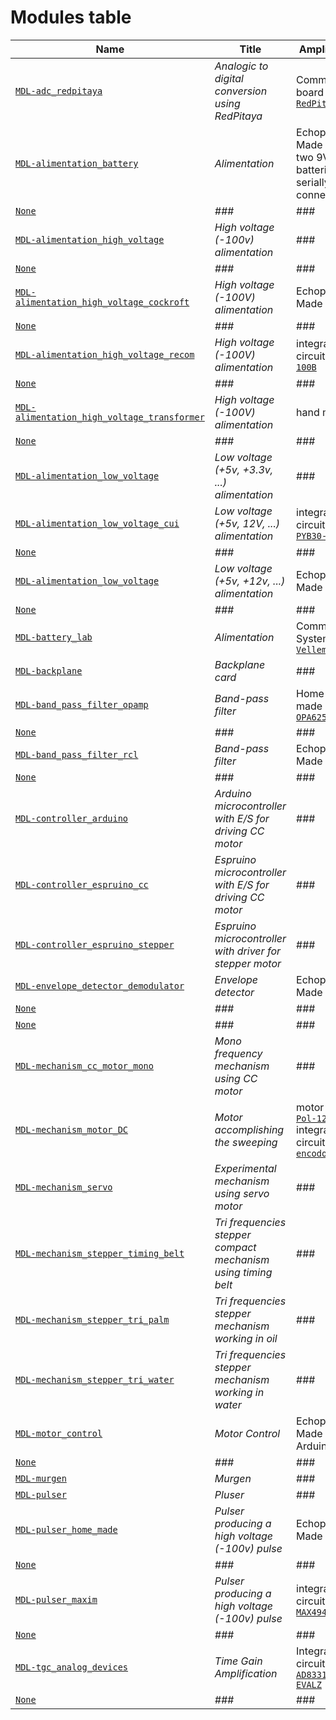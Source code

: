 # Modules table
| Name | Title | Amplitude |
|------|-------|-----------|
|[`MDL-adc_redpitaya`](../../modules/MDL-adc_redpitaya "Analogic to digital conversion using RedPitaya")|_Analogic to digital conversion using RedPitaya_|Commercial board [`RedPitaya`](http://redpitaya.com/)|
|[`MDL-alimentation_battery`](../../modules/MDL-alimentation_battery "Alimentation")|_Alimentation_|Echopen Made using two 9V batteries serially connected|
|[`None`](../../modules/None "###")|_###_|###|
|[`MDL-alimentation_high_voltage`](../../modules/MDL-alimentation_high_voltage "High voltage (-100v) alimentation")|_High voltage (-100v) alimentation_|###|
|[`None`](../../modules/None "###")|_###_|###|
|[`MDL-alimentation_high_voltage_cockroft`](../../modules/MDL-alimentation_high_voltage_cockroft "High voltage (-100V) alimentation")|_High voltage (-100V) alimentation_|Echopen Made|
|[`None`](../../modules/None "###")|_###_|###|
|[`MDL-alimentation_high_voltage_recom`](../../modules/MDL-alimentation_high_voltage_recom "High voltage (-100V) alimentation")|_High voltage (-100V) alimentation_|integrated circuit [`R05-100B`](http://www.digikey.fr/product-detail/fr/recom-power/R05-100B/945-2051-5-ND/3776798)|
|[`None`](../../modules/None "###")|_###_|###|
|[`MDL-alimentation_high_voltage_transformer`](../../modules/MDL-alimentation_high_voltage_transformer "High voltage (-100V) alimentation")|_High voltage (-100V) alimentation_|hand made|
|[`None`](../../modules/None "###")|_###_|###|
|[`MDL-alimentation_low_voltage`](../../modules/MDL-alimentation_low_voltage "Low voltage (+5v, +3.3v, ...) alimentation")|_Low voltage (+5v, +3.3v, ...) alimentation_|###|
|[`MDL-alimentation_low_voltage_cui`](../../modules/MDL-alimentation_low_voltage_cui "Low voltage (+5v, 12V, ...) alimentation")|_Low voltage (+5v, 12V, ...) alimentation_|integrated circuit [`PYB30-Q24`](http://www.cui.com/product/resource/pyb30-u.pdf)|
|[`None`](../../modules/None "###")|_###_|###|
|[`MDL-alimentation_low_voltage`](../../modules/MDL-alimentation_low_voltage "Low voltage (+5v, +12v, ...) alimentation")|_Low voltage (+5v, +12v, ...) alimentation_|Echopen Made|
|[`None`](../../modules/None "###")|_###_|###|
|[`MDL-battery_lab`](../../modules/MDL-battery_lab "Alimentation")|_Alimentation_|Commercial System [`Velleman`](http://www.velleman.eu/products/view/?country=fr&lang=fr&id=417650)|
|[`MDL-backplane`](../../modules/MDL-backplane "Backplane card")|_Backplane card_|###|
|[`MDL-band_pass_filter_opamp`](../../modules/MDL-band_pass_filter_opamp "Band-pass filter")|_Band-pass filter_|Home made using [`OPA625`](http://www.ti.com/product/OPA625)|
|[`None`](../../modules/None "###")|_###_|###|
|[`MDL-band_pass_filter_rcl`](../../modules/MDL-band_pass_filter_rcl "Band-pass filter")|_Band-pass filter_|Echopen Made|
|[`None`](../../modules/None "###")|_###_|###|
|[`MDL-controller_arduino`](../../modules/MDL-controller_arduino "Arduino microcontroller with E/S for driving CC motor")|_Arduino microcontroller with E/S for driving CC motor_|###|
|[`MDL-controller_espruino_cc`](../../modules/MDL-controller_espruino_cc "Espruino microcontroller with E/S for driving CC motor")|_Espruino microcontroller with E/S for driving CC motor_|###|
|[`MDL-controller_espruino_stepper`](../../modules/MDL-controller_espruino_stepper "Espruino microcontroller with driver for stepper motor")|_Espruino microcontroller with driver for stepper motor_|###|
|[`MDL-envelope_detector_demodulator`](../../modules/MDL-envelope_detector_demodulator "Envelope detector")|_Envelope detector_|Echopen Made|
|[`None`](../../modules/None "###")|_###_|###|
|[`None`](../../modules/None "###")|_###_|###|
|[`MDL-mechanism_cc_motor_mono`](../../modules/MDL-mechanism_cc_motor_mono "Mono frequency mechanism using CC motor")|_Mono frequency mechanism using CC motor_|###|
|[`MDL-mechanism_motor_DC`](../../modules/MDL-mechanism_motor_DC "Motor accomplishing the sweeping")|_Motor accomplishing the sweeping_|motor [`RB-Pol-123`](http://www.robotshop.com/media/files/pdf/datasheet-1442.pdf) integrated circuit [`encodor`](http://www.robotshop.com/ca/fr/moteur-12v-engrenage-191-avec-encodeur-64-cpr.html)|
|[`MDL-mechanism_servo`](../../modules/MDL-mechanism_servo "Experimental mechanism using servo motor")|_Experimental mechanism using servo motor_|###|
|[`MDL-mechanism_stepper_timing_belt`](../../modules/MDL-mechanism_stepper_timing_belt "Tri frequencies stepper compact mechanism using timing belt")|_Tri frequencies stepper compact mechanism using timing belt_|###|
|[`MDL-mechanism_stepper_tri_palm`](../../modules/MDL-mechanism_stepper_tri_palm "Tri frequencies stepper mechanism working in oil")|_Tri frequencies stepper mechanism working in oil_|###|
|[`MDL-mechanism_stepper_tri_water`](../../modules/MDL-mechanism_stepper_tri_water "Tri frequencies stepper mechanism working in water")|_Tri frequencies stepper mechanism working in water_|###|
|[`MDL-motor_control`](../../modules/MDL-motor_control "Motor Control")|_Motor Control_|Echopen Made and Arduino|
|[`None`](../../modules/None "###")|_###_|###|
|[`MDL-murgen`](../../modules/MDL-murgen "Murgen")|_Murgen_|###|
|[`MDL-pulser`](../../modules/MDL-pulser "Pluser")|_Pluser_|###|
|[`MDL-pulser_home_made`](../../modules/MDL-pulser_home_made "Pulser producing a high voltage (-100v) pulse")|_Pulser producing a high voltage (-100v) pulse_|Echopen Made|
|[`None`](../../modules/None "###")|_###_|###|
|[`MDL-pulser_maxim`](../../modules/MDL-pulser_maxim "Pulser producing a high voltage (-100v) pulse")|_Pulser producing a high voltage (-100v) pulse_|integrated circuit [`MAX4940`](http://www.mouser.com/ds/2/256/MAX4940EVKIT-MAX4940MB-477818.pdf)|
|[`None`](../../modules/None "###")|_###_|###|
|[`MDL-tgc_analog_devices`](../../modules/MDL-tgc_analog_devices "Time Gain Amplification")|_Time Gain Amplification_|Integrated circuit [`AD8331 EVALZ`](http://www.analog.com/media/en/technical-documentation/evaluation-documentation/154207235AD8331EB_a.pdf)|
|[`None`](../../modules/None "###")|_###_|###|
